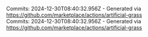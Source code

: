 Commits: 2024-12-30T08:40:32.956Z - Generated via https://github.com/marketplace/actions/artificial-grass
<br>
Commits: 2024-12-30T08:40:32.956Z - Generated via https://github.com/marketplace/actions/artificial-grass
<br>
